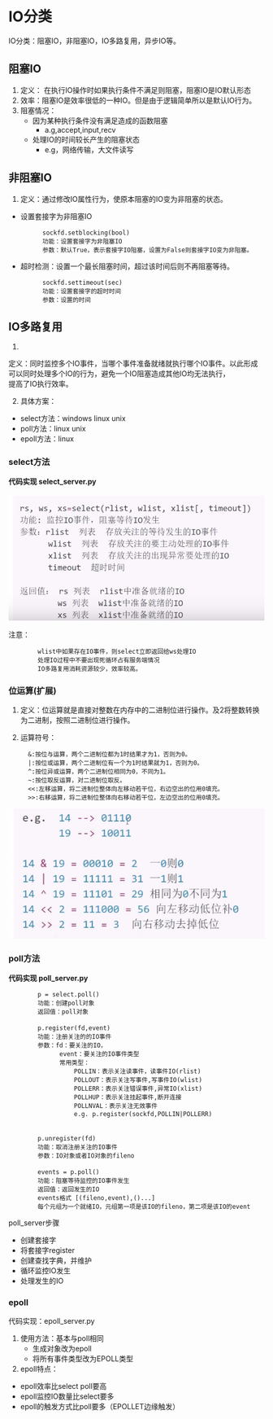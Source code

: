 # IO分类

IO分类：阻塞IO，非阻塞IO，IO多路复用，异步IO等。

## 阻塞IO

1. 定义： 在执行IO操作时如果执行条件不满足则阻塞，阻塞IO是IO默认形态
2. 效率：阻塞IO是效率很低的一种IO。但是由于逻辑简单所以是默认IO行为。
3. 阻塞情况：
    - 因为某种执行条件没有满足造成的函数阻塞
        - a.g,accept,input,recv
    - 处理IO的时间较长产生的阻塞状态
        - e.g，网络传输，大文件读写

## 非阻塞IO

1. 定义：通过修改IO属性行为，使原本阻塞的IO变为非阻塞的状态。

- 设置套接字为非阻塞IO

            sockfd.setblocking(bool)
            功能：设置套接字为非阻塞IO
            参数：默认True，表示套接字IO阻塞，设置为False则套接字IO变为非阻塞。  
- 超时检测：设置一个最长阻塞时间，超过该时间后则不再阻塞等待。

            sockfd.settimeout(sec)
            功能：设置套接字的超时时间
            参数：设置的时间

## IO多路复用

1.

定义：同时监控多个IO事件，当哪个事件准备就绪就执行哪个IO事件。以此形成可以同时处理多个IO的行为，避免一个IO阻塞造成其他IO均无法执行，  
提高了IO执行效率。

2. 具体方案：

- select方法：windows linux unix
- poll方法：linux unix
- epoll方法：linux

### select方法

**代码实现 select_server.py**

![select](./photo/select.png)

注意：

            wlist中如果存在IO事件，则select立即返回给ws处理IO
            处理IO过程中不要出现死循环占有服务端情况
            IO多路复用消耗资源较少，效率较高。  

### 位运算(扩展)

1. 定义：位运算就是直接对整数在内存中的二进制位进行操作。及2将整数转换为二进制，按照二进制位进行操作。
2. 运算符号：

         &:按位与运算，两个二进制位都为1时结果才为1，否则为0。
         |:按位或运算，两个二进制位有一个为1时结果就为1，否则为0。  
         ^:按位异或运算，两个二进制位相同为0，不同为1。
         ~:按位取反运算，对二进制位取反。
         <<:左移运算，将二进制位整体向左移动若干位，右边空出的位用0填充。
         >>:右移运算，将二进制位整体向右移动若干位，左边空出的位用0填充。  

![位运算](./photo/weiyunsuan.png)

### poll方法

**代码实现 poll_server.py**

            p = select.poll()
            功能：创建poll对象
            返回值：poll对象

            p.register(fd,event)
            功能：注册关注的的IO事件
            参数：fd：要关注的IO，
                  event：要关注的IO事件类型
                  常用类型：
                      POLLIN：表示关注读事件，读事件IO(rlist)
                      POLLOUT：表示关注写事件,写事件IO(wlist)
                      POLLERR：表示关注错误事件,异常IO(xlist)
                      POLLHUP：表示关注挂起事件,断开连接
                      POLLNVAL：表示关注无效事件  
                      e.g. p.register(sockfd,POLLIN|POLLERR)


            p.unregister(fd)
            功能：取消注册关注的IO事件
            参数：IO对象或者IO对象的fileno

            events = p.poll()
            功能：阻塞等待监控的IO事件发生
            返回值：返回发生的IO
            events格式 [(fileno,event),()...]
            每个元组为一个就绪IO，元组第一项是该IO的fileno，第二项是该IO的event

poll_server步骤

- 创建套接字
- 将套接字register
- 创建查找字典，并维护
- 循环监控IO发生
- 处理发生的IO

### epoll

代码实现：epoll_server.py

1. 使用方法：基本与poll相同
    - 生成对象改为epoll
    - 将所有事件类型改为EPOLL类型
2. epoll特点：

- epoll效率比select poll要高
- epoll监控IO数量比select要多
- epoll的触发方式比poll要多（EPOLLET边缘触发）





            



            